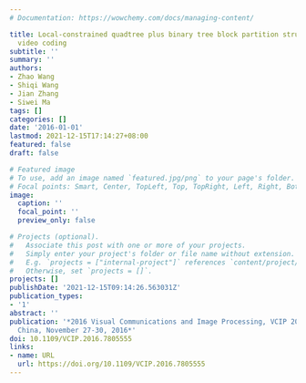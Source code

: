 ```yaml
---
# Documentation: https://wowchemy.com/docs/managing-content/

title: Local-constrained quadtree plus binary tree block partition structure for enhanced
  video coding
subtitle: ''
summary: ''
authors:
- Zhao Wang
- Shiqi Wang
- Jian Zhang
- Siwei Ma
tags: []
categories: []
date: '2016-01-01'
lastmod: 2021-12-15T17:14:27+08:00
featured: false
draft: false

# Featured image
# To use, add an image named `featured.jpg/png` to your page's folder.
# Focal points: Smart, Center, TopLeft, Top, TopRight, Left, Right, BottomLeft, Bottom, BottomRight.
image:
  caption: ''
  focal_point: ''
  preview_only: false

# Projects (optional).
#   Associate this post with one or more of your projects.
#   Simply enter your project's folder or file name without extension.
#   E.g. `projects = ["internal-project"]` references `content/project/deep-learning/index.md`.
#   Otherwise, set `projects = []`.
projects: []
publishDate: '2021-12-15T09:14:26.563031Z'
publication_types:
- '1'
abstract: ''
publication: '*2016 Visual Communications and Image Processing, VCIP 2016, Chengdu,
  China, November 27-30, 2016*'
doi: 10.1109/VCIP.2016.7805555
links:
- name: URL
  url: https://doi.org/10.1109/VCIP.2016.7805555
---
```


